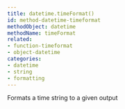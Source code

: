 ```yaml
---
title: datetime.timeFormat()
id: method-datetime-timeformat
methodObject: datetime
methodName: timeFormat
related:
- function-timeformat
- object-datetime
categories:
- datetime
- string
- formatting
---
```


Formats a time string to a given output
